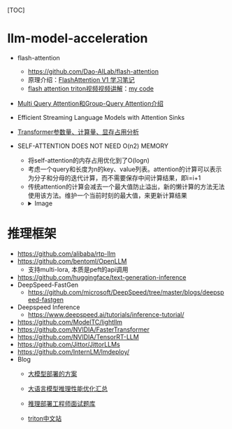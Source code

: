 [TOC]

# llm-model-acceleration

- flash-attention
  - https://github.com/Dao-AILab/flash-attention
  - 原理介绍：[FlashAttention V1 学习笔记](https://blog.csdn.net/weixin_43378396/article/details/137635161)
  - [flash attention triton视频视频讲解](https://www.bilibili.com/video/BV1j59tY1EFt)：[my code](https://github.com/xueyongfu11/flash-attention/blob/main/flash_attn/flash_attn_triton.py)
- [Multi Query Attention和Group-Query Attention介绍](https://mp.weixin.qq.com/s/wOyDpxcxKATxGrP8W-1w2Q)
- Efficient Streaming Language Models with Attention Sinks
- [Transformer参数量、计算量、显存占用分析](https://mp.weixin.qq.com/s/4_6J7-NZML5pTGTSH1-KMg)


- SELF-ATTENTION DOES NOT NEED O(n2) MEMORY
  - 将self-attention的内存占用优化到了O(logn)
  - 考虑一个query和长度为n的key、value列表。attention的计算可以表示为分子和分母的迭代计算，而不需要保存中间计算结果，即i=i+1
  - 传统attention的计算会减去一个最大值防止溢出，新的懒计算的方法无法使用该方法。维护一个当前时刻的最大值，来更新计算结果
  - <details>
    <summary>Image </summary>
    <img src="../assets/xFormer.png" align="middle" />
    </details>



# 推理框架

- https://github.com/alibaba/rtp-llm
- https://github.com/bentoml/OpenLLM
  - 支持multi-lora, 本质是peft的api调用
- https://github.com/huggingface/text-generation-inference
- DeepSpeed-FastGen
  - https://github.com/microsoft/DeepSpeed/tree/master/blogs/deepspeed-fastgen
- Deepspeed Inference
  - https://www.deepspeed.ai/tutorials/inference-tutorial/
- https://github.com/ModelTC/lightllm
- https://github.com/NVIDIA/FasterTransformer
- https://github.com/NVIDIA/TensorRT-LLM
- https://github.com/Jittor/JittorLLMs
- https://github.com/InternLM/lmdeploy/
- Blog
  - [大模型部署的方案](https://mp.weixin.qq.com/s/hSFuULV-7bykz-zRmG5CXA)

  - [大语言模型推理性能优化汇总](https://mp.weixin.qq.com/s/9mfx5ePcWYvWogeOMPTnqA)
  
  - [推理部署工程师面试题库](https://zhuanlan.zhihu.com/p/673046520)
  
  - [triton中文站](https://triton.hyper.ai/)

